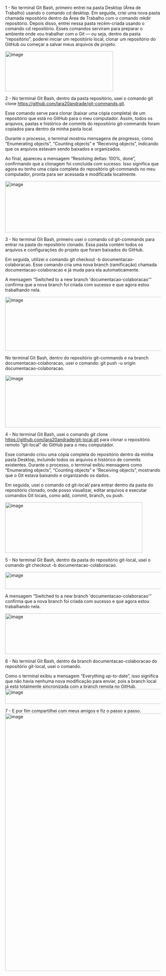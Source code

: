
 1 - No terminal Git Bash, primeiro entrei na pasta Desktop (Área de Trabalho) usando o comando cd desktop. Em seguida, criei uma nova pasta chamada repositório dentro da Área de Trabalho com o comando mkdir repositório. Depois disso, entrei nessa pasta recém-criada usando o comando cd repositório. Esses comandos serviram para preparar o ambiente onde vou trabalhar com o Git — ou seja, dentro da pasta “repositório”, poderei iniciar um repositório local, clonar um repositório do GitHub ou começar a salvar meus arquivos de projeto.

<img width="349" height="130" alt="image" src="https://github.com/user-attachments/assets/4f58098f-de81-4f4d-bf06-6990225602b0" />



2 - No terminal Git Bash, dentro da pasta repositório, usei o comando
git clone https://github.com/lara20andrade/git-commands.git.

Esse comando serve para clonar (baixar uma cópia completa) de um repositório que está no GitHub para o meu computador. Assim, todos os arquivos, pastas e histórico de commits do repositório git-commands foram copiados para dentro da minha pasta local.

Durante o processo, o terminal mostrou mensagens de progresso, como “Enumerating objects”, “Counting objects” e “Receiving objects”, indicando que os arquivos estavam sendo baixados e organizados.

Ao final, apareceu a mensagem “Resolving deltas: 100%, done”, confirmando que a clonagem foi concluída com sucesso.
Isso significa que agora eu tenho uma cópia completa do repositório git-commands no meu computador, pronta para ser acessada e modificada localmente.

<img width="509" height="166" alt="image" src="https://github.com/user-attachments/assets/cb4ee37e-4ab2-4dc1-917c-c0fa8acedae2" />



3 - No terminal Git Bash, primeiro usei o comando
cd git-commands
para entrar na pasta do repositório clonado. Essa pasta contém todos os arquivos e configurações do projeto que foram baixados do GitHub.

Em seguida, utilizei o comando
git checkout -b documentacao-colaboracao.
Esse comando cria uma nova branch (ramificação) chamada documentacao-colaboracao e já muda para ela automaticamente.

A mensagem “Switched to a new branch 'documentacao-colaboracao'” confirma que a nova branch foi criada com sucesso e que agora estou trabalhando nela.

<img width="557" height="175" alt="image" src="https://github.com/user-attachments/assets/1d98ae05-cd86-4d04-9685-5142a044a06a" />

No terminal Git Bash, dentro do repositório git-commands e na branch documentacao-colaboracao, usei o comando:
git push -u origin documentacao-colaboracao.

<img width="705" height="169" alt="image" src="https://github.com/user-attachments/assets/0405c562-2bd8-43b5-8239-0fd378e45ada" />



4 - No terminal Git Bash, usei o comando
git clone https://github.com/lara20andrade/git-local.git
para clonar o repositório remoto “git-local” do GitHub para o meu computador.

Esse comando criou uma cópia completa do repositório dentro da minha pasta Desktop, incluindo todos os arquivos e histórico de commits existentes.
Durante o processo, o terminal exibiu mensagens como “Enumerating objects”, “Counting objects” e “Receiving objects”, mostrando que o Git estava baixando e organizando os dados.

Em seguida, usei o comando
cd git-local/
para entrar dentro da pasta do repositório clonado, onde posso visualizar, editar arquivos e executar comandos Git locais, como add, commit, branch, ou push.


<img width="444" height="164" alt="image" src="https://github.com/user-attachments/assets/ed65e21e-0c80-4626-81d2-6ff5481b00b5" />



5 - No terminal Git Bash, dentro da pasta do repositório git-local, usei o comando
git checkout -b documentacao-colaboracao.

<img width="539" height="55" alt="image" src="https://github.com/user-attachments/assets/199a88de-5aeb-4cff-a87b-3203bfbcad36" />

A mensagem “Switched to a new branch 'documentacao-colaboracao'” confirma que a nova branch foi criada com sucesso e que agora estou trabalhando nela.

<img width="653" height="132" alt="image" src="https://github.com/user-attachments/assets/78988228-388c-49f0-90dd-0d2fe59528a6" />




6 - No terminal Git Bash, dentro da branch documentacao-colaboracao do repositório git-local, usei o comando. 

Como o terminal exibiu a mensagem “Everything up-to-date”, isso significa que não havia nenhuma nova modificação para enviar, pois a branch local já está totalmente sincronizada com a branch remota no GitHub.
<img width="615" height="48" alt="image" src="https://github.com/user-attachments/assets/88c2f34f-9b73-4e55-b9d2-5558ef525a3f" />



7 - E por fim compartilhei com meus amigos e fiz o passo a passo.
<img width="1583" height="835" alt="image" src="https://github.com/user-attachments/assets/1a31493e-4981-4de7-b85b-cf4a0156802e" />
